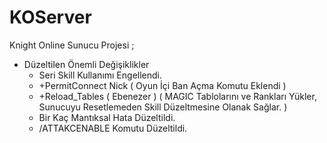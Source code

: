 KOServer
========

Knight Online Sunucu Projesi ;

* Düzeltilen Önemli Değişiklikler
  - Seri Skill Kullanımı Engellendi.
  - +PermitConnect Nick ( Oyun İçi Ban Açma Komutu Eklendi )
  - +Reload_Tables ( Ebenezer ) ( MAGIC Tablolarını ve Rankları Yükler, Sunucuyu Resetlemeden Skill Düzeltmesine Olanak Sağlar. ) 
  - Bir Kaç Mantıksal Hata Düzeltildi.
  - /ATTAKCENABLE Komutu Düzeltildi.
